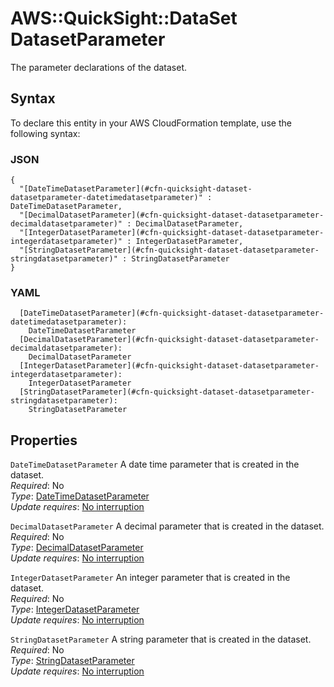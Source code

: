 # AWS::QuickSight::DataSet DatasetParameter<a name="aws-properties-quicksight-dataset-datasetparameter"></a>

The parameter declarations of the dataset\.

## Syntax<a name="aws-properties-quicksight-dataset-datasetparameter-syntax"></a>

To declare this entity in your AWS CloudFormation template, use the following syntax:

### JSON<a name="aws-properties-quicksight-dataset-datasetparameter-syntax.json"></a>

```
{
  "[DateTimeDatasetParameter](#cfn-quicksight-dataset-datasetparameter-datetimedatasetparameter)" : DateTimeDatasetParameter,
  "[DecimalDatasetParameter](#cfn-quicksight-dataset-datasetparameter-decimaldatasetparameter)" : DecimalDatasetParameter,
  "[IntegerDatasetParameter](#cfn-quicksight-dataset-datasetparameter-integerdatasetparameter)" : IntegerDatasetParameter,
  "[StringDatasetParameter](#cfn-quicksight-dataset-datasetparameter-stringdatasetparameter)" : StringDatasetParameter
}
```

### YAML<a name="aws-properties-quicksight-dataset-datasetparameter-syntax.yaml"></a>

```
  [DateTimeDatasetParameter](#cfn-quicksight-dataset-datasetparameter-datetimedatasetparameter): 
    DateTimeDatasetParameter
  [DecimalDatasetParameter](#cfn-quicksight-dataset-datasetparameter-decimaldatasetparameter): 
    DecimalDatasetParameter
  [IntegerDatasetParameter](#cfn-quicksight-dataset-datasetparameter-integerdatasetparameter): 
    IntegerDatasetParameter
  [StringDatasetParameter](#cfn-quicksight-dataset-datasetparameter-stringdatasetparameter): 
    StringDatasetParameter
```

## Properties<a name="aws-properties-quicksight-dataset-datasetparameter-properties"></a>

`DateTimeDatasetParameter`  <a name="cfn-quicksight-dataset-datasetparameter-datetimedatasetparameter"></a>
A date time parameter that is created in the dataset\.  
*Required*: No  
*Type*: [DateTimeDatasetParameter](aws-properties-quicksight-dataset-datetimedatasetparameter.md)  
*Update requires*: [No interruption](https://docs.aws.amazon.com/AWSCloudFormation/latest/UserGuide/using-cfn-updating-stacks-update-behaviors.html#update-no-interrupt)

`DecimalDatasetParameter`  <a name="cfn-quicksight-dataset-datasetparameter-decimaldatasetparameter"></a>
A decimal parameter that is created in the dataset\.  
*Required*: No  
*Type*: [DecimalDatasetParameter](aws-properties-quicksight-dataset-decimaldatasetparameter.md)  
*Update requires*: [No interruption](https://docs.aws.amazon.com/AWSCloudFormation/latest/UserGuide/using-cfn-updating-stacks-update-behaviors.html#update-no-interrupt)

`IntegerDatasetParameter`  <a name="cfn-quicksight-dataset-datasetparameter-integerdatasetparameter"></a>
An integer parameter that is created in the dataset\.  
*Required*: No  
*Type*: [IntegerDatasetParameter](aws-properties-quicksight-dataset-integerdatasetparameter.md)  
*Update requires*: [No interruption](https://docs.aws.amazon.com/AWSCloudFormation/latest/UserGuide/using-cfn-updating-stacks-update-behaviors.html#update-no-interrupt)

`StringDatasetParameter`  <a name="cfn-quicksight-dataset-datasetparameter-stringdatasetparameter"></a>
A string parameter that is created in the dataset\.  
*Required*: No  
*Type*: [StringDatasetParameter](aws-properties-quicksight-dataset-stringdatasetparameter.md)  
*Update requires*: [No interruption](https://docs.aws.amazon.com/AWSCloudFormation/latest/UserGuide/using-cfn-updating-stacks-update-behaviors.html#update-no-interrupt)
